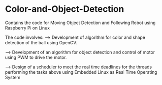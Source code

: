 # Color-and-Object-Detection
Contains the code for Moving Object Detection and Following Robot using Raspberry Pi on Linux

The code involves:
--> Development of algorithm for color and shape detection of the ball using OpenCV.

--> Development of an algorithm for object detection and control of motor using PWM to drive the motor.

--> Design of a scheduler to meet the real time deadlines for the threads performing the tasks above using Embedded Linux as Real
    Time Operating System
